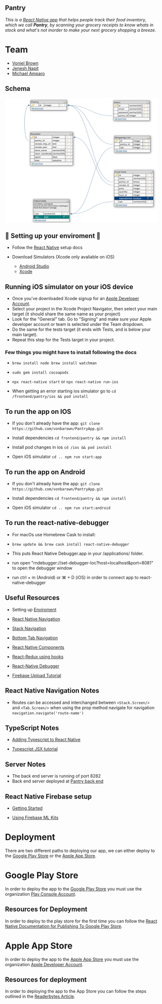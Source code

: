 ## Pantry

_This is a [React Native app](https://reactnative.dev/) that helps people track their food inventory, which we call **Pantry**, by scanning your grocery receipts to know whats in stock and what's not inorder to make your next grocery shopping a breeze._

# Team

- [Voniel Brown](https://www.linkedin.com/in/vonielbrown/)
- [Jenesh Napit](https://www.linkedin.com/in/jeneshnapit/)
- [Michael Amparo](https://www.linkedin.com/in/michaeldamparo/)

## Schema

![Schema](https://raw.githubusercontent.com/mike923/PantryApp/schema/frontend/pantry/assets/images/database_schema.png)

## 🚨 Setting up your enviroment 🚨

- Follow the [React Native](https://reactnative.dev/docs/environment-setup) setup docs

- Download Simulators (Xcode only avaliable on iOS)

  - [Android Studio](https://developer.android.com/studio?gclid=EAIaIQobChMI5bPP9obN6AIVip-fCh3PggusEAAYASAAEgIyRfD_BwE&gclsrc=aw.ds)
  - [Xcode](https://apps.apple.com/us/app/xcode/id497799835?mt=12)

## Running iOS simulator on your iOS device

- Once you've downloaded Xcode signup for an [Apple Developer Account](https://developer.apple.com/).
- Select your project in the Xcode Project Navigator, then select your main target (it should share the same name as your project)
- Look for the "General" tab. Go to "Signing" and make sure your Apple developer account or team is selected under the Team dropdown.
- Do the same for the tests target (it ends with Tests, and is below your main target).
- Repeat this step for the Tests target in your project.

### Few things you might have to install following the docs

- `brew install node brew install watchman`

- `sudo gem install cocoapods`

- `npx react-native start` or `npx react-native run-ios`

- When getting an error starting ios simulator go to `cd /frontend/pantry/ios && pod install`

## To run the app on IOS

- If you don't already have the app: `git clone https://github.com/vonbarown/PantryApp.git`

- Install dependencies `cd frontend/pantry && npm install`

- Install pod changes in ios `cd /ios && pod install`

- Open iOS simulator `cd .. npm run start:app`

## To run the app on Android

- If you don't already have the app: `git clone https://github.com/vonbarown/PantryApp.git`

- Install dependencies `cd frontend/pantry && npm install`

- Open iOS simulator `cd .. npm run start:android`

## To run the react-native-debugger

- For macOs use Homebrew Cask to install:
- `brew update && brew cask install react-native-debugger`

- This puts React Native Debugger.app in your /applications/ folder.

- run open "rndebugger://set-debugger-loc?host=localhost&port=8081" to open the debugger window

- run ctrl + m (Android) or ⌘ + D (iOS) in order to connect app to react-native-debugger

## Useful Resources

- Setting up [Enviroment](https://reactnative.dev/docs/environment-setup)

- [React Native Navigation](https://reactnavigation.org/)

- [Stack Navigation](https://reactnavigation.org/docs/stack-navigator/)

- [Bottom Tab Navigation](https://reactnavigation.org/docs/tab-based-navigation)

- [React Native Components](https://reactnative.dev/docs/components-and-apis#user-interface)

- [React-Redux using hooks](https://react-redux.js.org/api/hooks#useselector-examples)

- [React-Native Debugger](https://github.com/jhen0409/react-native-debugger)

- [Firebase Upload Tutorial](https://dev.to/younesh1989/upload-files-using-react-native-and-firebase-part-1-a7h)

## React Native Navigation Notes

- Routes can be accessed and interchanged between `<Stack.Screen/>` and `<Tab.Screen/>` when using the prop method navigate for navigation `navigation.navigate('route-name')`

## TypeScript Notes

- [Adding Typescript to React Native](https://github.com/Microsoft/TypeScript-React-Native-Starter)

- [Typescript JSX tutorial](https://www.typescriptlang.org/docs/handbook/jsx.html)

## Server Notes

- The back end server is running of port 8282
- Back end server deployed at [Pantry back end](https://pantry-backend.herokuapp.com/)

## React Native Firebase setup

- [Getting Started](https://rnfirebase.io/)

- [Using Firebase ML Kits](https://rnfirebase.io/ml-vision/usage)

# Deployment

There are two different paths to deploying our app, we can either deploy to the [Google Play Store](https://play.google.com/store?hl=en_US) or the [Apple App Store](https://www.apple.com/ios/app-store/).

# Google Play Store

In order to deploy the app to the [Google Play Store](https://play.google.com/store?hl=en_US) you must use the organization [Play Console Account](https://play.google.com/apps/publish/signup/).

## Resources for Deployment

In order to deploy to the play store for the first time you can follow the [React Native Documentation for Publishing To Google Play Store](https://reactnative.dev/docs/signed-apk-android.html).

# Apple App Store

In order to deploy the app to the [Apple App Store](https://www.apple.com/ios/app-store/) you must use the organization [Apple Developer Account](https://developer.apple.com/).

## Resources for deployment

In order to deploying the app to the App Store you can follow the steps outlined in the [Readerbytes Article](https://readybytes.in/blog/how-to-deploy-a-react-native-ios-app-on-the-app-store).
